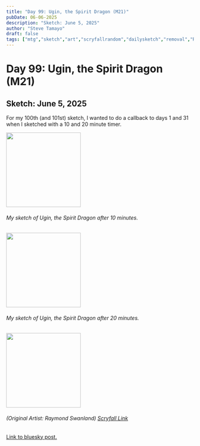 ```yaml
---
title: "Day 99: Ugin, the Spirit Dragon (M21)"
pubDate: 06-06-2025
description: "Sketch: June 5, 2025"
author: "Steve Tamayo"
draft: false
tags: ["mtg","sketch","art","scryfallrandom","dailysketch","removal","Raymond Swanland"]
---
```

# Day 99: Ugin, the Spirit Dragon (M21)
## Sketch: June 5, 2025


For my 100th (and 101st) sketch, I wanted to do a callback to days 1 and 31 when I sketched with a 10 and 20 minute timer.


<img src="https://cdn.bsky.app/img/feed_fullsize/plain/did:plc:vlb3baqyfxfheceuqyubujfl/bafkreihatuhdp5srs7li7p5lyfqcknqcnsiggkumgau74vn5f4zegwchpq@jpeg" height="200">


###### My sketch of Ugin, the Spirit Dragon after 10 minutes.

<img src="https://cdn.bsky.app/img/feed_fullsize/plain/did:plc:vlb3baqyfxfheceuqyubujfl/bafkreifgjcbqe35skhsbiyrwwx2q45zaoo25cf3fiadvhwvobp7v6dm4ym@jpeg" height="200">


###### My sketch of Ugin, the Spirit Dragon after 20 minutes.


<img src="https://cards.scryfall.io/large/front/9/c/9c017fa9-7021-417a-9c2e-3df409644fcf.jpg?1639052473" height="200">


###### (Original Artist: Raymond Swanland) [Scryfall Link](https://scryfall.com/card/m21/1/ugin-the-spirit-dragon)


[Link to bluesky post.](https://bsky.app/profile/sorocoroto.bsky.social/post/3lqxxcyrzi22g)